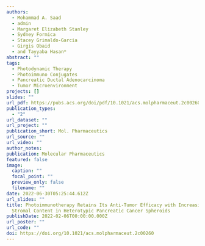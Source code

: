 ```yaml
---
authors:
  - Mohammad A. Saad
  - admin
  - Margaret Elizabeth Stanley
  - Sydney Formica
  - Stacey Grimaldo-Garcia
  - Girgis Obaid
  - and Tayyaba Hasan*
abstract: ""
tags:
  - Photodynamic Therapy
  - Photoimmuno Conjugates
  - Pancreatic Ductal Adenocarcinoma
  - Tumor Microenvironment
projects: []
slides: ""
url_pdf: https://pubs.acs.org/doi/pdf/10.1021/acs.molpharmaceut.2c00260
publication_types:
  - "2"
url_dataset: ""
url_project: ""
publication_short: Mol. Pharmaceutics
url_source: ""
url_video: ""
author_notes:
publication: Molecular Pharmaceutics
featured: false
image:
  caption: ""
  focal_point: ""
  preview_only: false
  filename: ""
date: 2022-06-30T05:25:44.612Z
url_slides: ""
title: Photoimmunotherapy Retains Its Anti-Tumor Efficacy with Increasing
  Stromal Content in Heterotypic Pancreatic Cancer Spheroids
publishDate: 2022-02-06T00:00:00.000Z
url_poster: ""
url_code: ""
doi: https://doi.org/10.1021/acs.molpharmaceut.2c00260
---
```

